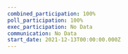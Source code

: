 ```yaml
---
combined_participation: 100%
poll_participation: 100%
exec_participation: No Data
communication: No Data
start_date: 2021-12-13T00:00:00.000Z
---
```

